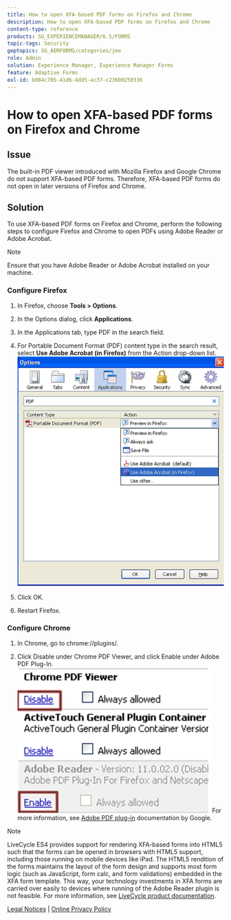 ```yaml
---
title: How to open XFA-based PDF forms on Firefox and Chrome
description: How to open XFA-based PDF forms on Firefox and Chrome
content-type: reference
products: SG_EXPERIENCEMANAGER/6.5/FORMS
topic-tags: Security
geptopics: SG_AEMFORMS/categories/jee
role: Admin
solution: Experience Manager, Experience Manager Forms
feature: Adaptive Forms
exl-id: b084c705-41d6-4dd5-ac37-c23600250336
---
```

# How to open XFA-based PDF forms on Firefox and Chrome

## Issue

The built-in PDF viewer introduced with Mozilla Firefox and Google Chrome do not support XFA-based PDF forms. Therefore, XFA-based PDF forms do not open in later versions of Firefox and Chrome.

## Solution

To use XFA-based PDF forms on Firefox and Chrome, perform the following steps to configure Firefox and Chrome to open PDFs using Adobe Reader or Adobe Acrobat.

>[!NOTE] 
> 
> Ensure that you have Adobe Reader or Adobe Acrobat installed on your machine.

### Configure Firefox

1. In Firefox, choose **Tools > Options**.

1. In the Options dialog, click **Applications**.

1. In the Applications tab, type PDF in the search field. 

1. For Portable Document Format (PDF) content type in the search result, select **Use Adobe Acrobat (in Firefox)** from the Action drop-down list.
    ![use-adobe-acrobat](/help/forms/using/assets/use-adobe-acrobat.png)
1. Click OK.

1. Restart Firefox.

### Configure Chrome

1. In Chrome, go to chrome://plugins/.

1. Click Disable under Chrome PDF Viewer, and click Enable under Adobe PDF Plug-In.
    ![chrome-pdf-viewer](/help/forms/using/assets/chrome-image.png)
For more information, see [Adobe PDF plug-in](https://support.google.com/chrome/?hl=en&visit_id=638803785294106945-2276548125&rd=4&topic=3421431#topic=7439538) documentation by Google.

>[!NOTE] 
> 
> LiveCycle ES4 provides support for rendering XFA-based forms into HTML5 such that the forms can be opened in browsers with HTML5 support, including those running on mobile devices like iPad. The HTML5 rendition of the forms maintains the layout of the form design and supports most form logic (such as JavaScript, form calc, and form validations) embedded in the XFA form template. This way, your technology investments in XFA forms are carried over easily to devices where running of the Adobe Reader plugin is not feasible.
>For more information, see [LiveCycle product documentation](https://business.adobe.com/products/experience-manager/forms/aem-forms.html).

[Legal Notices](https://chl-author-preview.corp.adobe.com/content/help/en/legal/legal-notices.html)    |    [Online Privacy Policy](https://www.adobe.com/privacy.html)